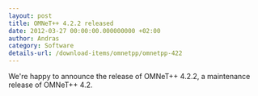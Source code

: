 ```yaml
---
layout: post
title: OMNeT++ 4.2.2 released
date: 2012-03-27 00:00:00.000000000 +02:00
author: Andras
category: Software
details-url: /download-items/omnetpp/omnetpp-422
---
```

We're happy to announce the release of OMNeT++ 4.2.2, a maintenance release of
OMNeT++ 4.2.